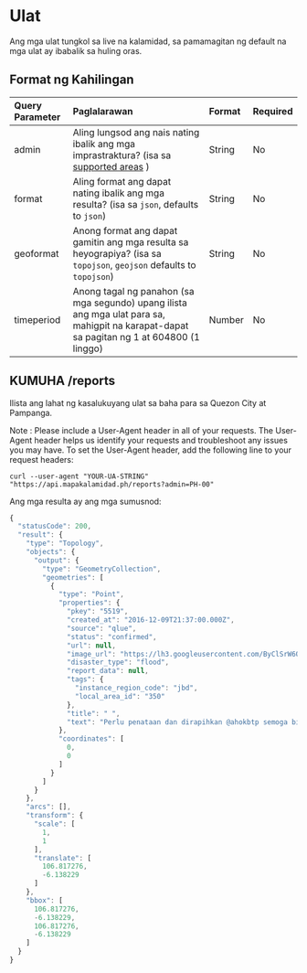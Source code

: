 # Ulat

Ang mga ulat tungkol sa live na kalamidad, sa pamamagitan ng default na mga ulat ay ibabalik sa huling oras.

## Format ng Kahilingan

| Query Parameter | Paglalarawan | Format | Required |
| :--- | :--- | :--- | :--- |
| admin | Aling lungsod ang nais nating ibalik ang mga imprastraktura? \(isa sa [supported areas](../general/supported-area.md) ) | String | No |
| format | Aling format ang dapat nating ibalik ang mga resulta? \(isa sa `json`, defaults to `json`\) | String | No |
| geoformat | Anong format ang dapat gamitin ang mga resulta sa heyograpiya? \(isa sa `topojson`, `geojson` defaults to `topojson`\) | String | No |
| timeperiod | Anong tagal ng panahon \(sa mga segundo\) upang ilista ang mga ulat para sa, mahigpit na karapat-dapat sa pagitan ng 1 at 604800 \(1 linggo\) | Number | No |

## KUMUHA /reports

Ilista ang lahat ng kasalukuyang ulat sa baha para sa Quezon City at Pampanga.

Note : Please include a User-Agent header in all of your requests. The User-Agent header helps us identify your requests and troubleshoot any issues you may have. To set the User-Agent header, add the following line to your request headers:

```text
curl --user-agent "YOUR-UA-STRING" "https://api.mapakalamidad.ph/reports?admin=PH-00"
```

Ang mga resulta ay ang mga sumusnod:

```javascript
{
  "statusCode": 200,
  "result": {
    "type": "Topology",
    "objects": {
      "output": {
        "type": "GeometryCollection",
        "geometries": [
          {
            "type": "Point",
            "properties": {
              "pkey": "5519",
              "created_at": "2016-12-09T21:37:00.000Z",
              "source": "qlue",
              "status": "confirmed",
              "url": null,
              "image_url": "https://lh3.googleusercontent.com/ByClSrW6QhFkBxUhZo0rFt6eiVdvnEHisSzsgjaC9KxdGAQ6CYksTZRA1rcNP9cBGZiv6s4Vp5D8NzkAjPyrBs6c6R4h=s480-c",
              "disaster_type": "flood",
              "report_data": null,
              "tags": {
                "instance_region_code": "jbd",
                "local_area_id": "350"
              },
              "title": " ",
              "text": "Perlu penataan dan dirapihkan @ahokbtp semoga bisa lbh baik, bersih dan teratur"
            },
            "coordinates": [
              0,
              0
            ]
          }
        ]
      }
    },
    "arcs": [],
    "transform": {
      "scale": [
        1,
        1
      ],
      "translate": [
        106.817276,
        -6.138229
      ]
    },
    "bbox": [
      106.817276,
      -6.138229,
      106.817276,
      -6.138229
    ]
  }
}
```

